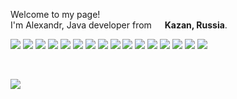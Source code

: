 Welcome to my page! </br> I'm Alexandr, Java developer from <img src="https://cdn-icons-png.flaticon.com/512/330/330437.png" width="13"/> <b>Kazan, Russia</b>. </p>
<p>
  
<img src="https://img.shields.io/badge/-JAVA-ED8B00?style=for-the-badge&logo=JAVA&logoColor=white"/>
<img src="https://img.shields.io/badge/-MAVEN-d4492c?style=for-the-badge&logo=Laravel&logoColor=white"/>
<img src="https://img.shields.io/badge/-SPRING-6DB33F?style=for-the-badge&logo=SPRING&logoColor=white"/>
<img src="https://img.shields.io/badge/-HIBERNATE-315700?style=for-the-badge&logo=HIBERNATE&logoColor=white"/>
<img src="https://img.shields.io/badge/-SPRING%20SECURITY-6DB33F?style=for-the-badge&logo=springsecurity&logoColor=white"/>
<img src="https://img.shields.io/badge/-POSTGRESQL-316192?style=for-the-badge&logo=POSTGRESQL&logoColor=white"/>
<img src="https://img.shields.io/badge/-HTML5-E34F26?style=for-the-badge&logo=HTML5&logoColor=white"/>
<img src="https://img.shields.io/badge/-CSS3-1572B6?style=for-the-badge&logo=CSS3&logoColor=white"/>
<img src="https://img.shields.io/badge/-JAVASCRIPT-F7DF1E?style=for-the-badge&logo=JAVASCRIPT&logoColor=white"/>
<img src="https://img.shields.io/badge/typescript-3178C6.svg?style=for-the-badge&logo=typescript&logoColor=white"/>
<img src="https://img.shields.io/badge/redux-%23593d88.svg?style=for-the-badge&logo=redux&logoColor=white"/>
<img src="https://img.shields.io/badge/-REACT-000000?style=for-the-badge&logo=react&logoColor=%2361DAFB"/>
<img src="https://img.shields.io/badge/-ANT%20DESIGN-0170FE?style=for-the-badge&logo=antdesign&logoColor=%2361DAFB"/>
<img src="https://img.shields.io/badge/-POSTMAN-fd6c32?style=for-the-badge&logo=postman&logoColor=white"/>
<img src="https://img.shields.io/badge/-JQuery-0867ad?style=for-the-badge&logo=jquery&logoColor=white"/>
<img src="https://img.shields.io/badge/-GitHub-000000?style=for-the-badge&logo=github&logoColor=white"/>

</p>


  </br>
  
![](https://komarev.com/ghpvc/?username=grek12)


